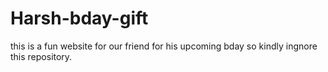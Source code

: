# Harsh-bday-gift
this is a fun website for our friend for his upcoming bday so kindly ingnore this repository.
